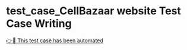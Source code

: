 # test_case_CellBazaar website Test Case Writing 

[👉🔗 This test case has been automated](https://docs.google.com/spreadsheets/d/1O1rUEt1sQenwSj0ZzM8TP-FWcL1gaOyRZBs3J1xtGpw/edit?usp=sharing)
